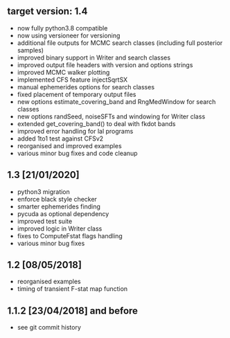 ## target version: 1.4

- now fully python3.8 compatible
- now using versioneer for versioning
- additional file outputs for MCMC search classes
  (including full posterior samples)
- improved binary support in Writer and search classes
- improved output file headers with version and options strings
- improved MCMC walker plotting
- implemented CFS feature injectSqrtSX
- manual ephemerides options for search classes
- fixed placement of temporary output files
- new options estimate_covering_band and RngMedWindow for search classes
- new options randSeed, noiseSFTs and windowing for Writer class
- extended get_covering_band() to deal with fkdot bands
- improved error handling for lal programs
- added 1to1 test against CFSv2
- reorganised and improved examples
- various minor bug fixes and code cleanup

## 1.3 [21/01/2020]

- python3 migration
- enforce black style checker
- smarter ephemerides finding
- pycuda as optional dependency
- improved test suite
- improved logic in Writer class
- fixes to ComputeFstat flags handling
- various minor bug fixes

## 1.2 [08/05/2018]

- reorganised examples
- timing of transient F-stat map function

## 1.1.2 [23/04/2018] and before

- see git commit history
